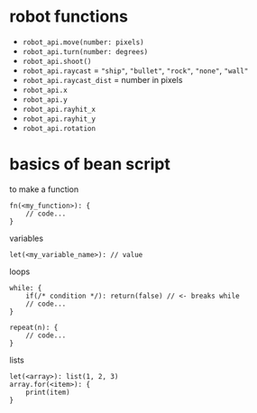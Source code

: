 # robot functions

- `robot_api.move(number: pixels)`
- `robot_api.turn(number: degrees)`
- `robot_api.shoot()`
- `robot_api.raycast` = `"ship"`, `"bullet"`, `"rock"`, `"none"`, `"wall"`
- `robot_api.raycast_dist` = number in pixels
- `robot_api.x`
- `robot_api.y`
- `robot_api.rayhit_x`
- `robot_api.rayhit_y`
- `robot_api.rotation`

# basics of bean script

to make a function

```beanscript
fn(<my_function>): {
    // code...
}
```

variables

```beanscript
let(<my_variable_name>): // value
```

loops

```beanscript
while: {
    if(/* condition */): return(false) // <- breaks while
    // code...
}

repeat(n): {
    // code...
}
```

lists

```beanscript
let(<array>): list(1, 2, 3)
array.for(<item>): {
    print(item)
}
```
